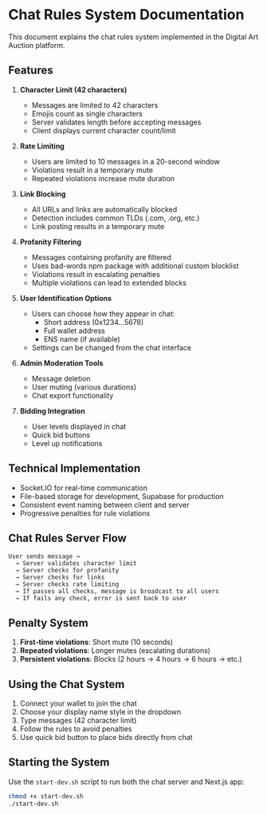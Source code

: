# Chat Rules System Documentation

This document explains the chat rules system implemented in the Digital Art Auction platform.

## Features

1. **Character Limit (42 characters)**
   - Messages are limited to 42 characters
   - Emojis count as single characters
   - Server validates length before accepting messages
   - Client displays current character count/limit

2. **Rate Limiting**
   - Users are limited to 10 messages in a 20-second window
   - Violations result in a temporary mute
   - Repeated violations increase mute duration

3. **Link Blocking**
   - All URLs and links are automatically blocked
   - Detection includes common TLDs (.com, .org, etc.)
   - Link posting results in a temporary mute

4. **Profanity Filtering**
   - Messages containing profanity are filtered
   - Uses bad-words npm package with additional custom blocklist
   - Violations result in escalating penalties
   - Multiple violations can lead to extended blocks

5. **User Identification Options**
   - Users can choose how they appear in chat:
     - Short address (0x1234...5678)
     - Full wallet address
     - ENS name (if available)
   - Settings can be changed from the chat interface

6. **Admin Moderation Tools**
   - Message deletion
   - User muting (various durations)
   - Chat export functionality

7. **Bidding Integration**
   - User levels displayed in chat
   - Quick bid buttons
   - Level up notifications

## Technical Implementation

- Socket.IO for real-time communication
- File-based storage for development, Supabase for production
- Consistent event naming between client and server
- Progressive penalties for rule violations

## Chat Rules Server Flow

```
User sends message → 
  → Server validates character limit 
  → Server checks for profanity
  → Server checks for links
  → Server checks rate limiting
  → If passes all checks, message is broadcast to all users
  → If fails any check, error is sent back to user
```

## Penalty System

1. **First-time violations**: Short mute (10 seconds)
2. **Repeated violations**: Longer mutes (escalating durations)
3. **Persistent violations**: Blocks (2 hours → 4 hours → 6 hours → etc.)

## Using the Chat System

1. Connect your wallet to join the chat
2. Choose your display name style in the dropdown
3. Type messages (42 character limit)
4. Follow the rules to avoid penalties
5. Use quick bid button to place bids directly from chat

## Starting the System

Use the `start-dev.sh` script to run both the chat server and Next.js app:

```bash
chmod +x start-dev.sh
./start-dev.sh
```
